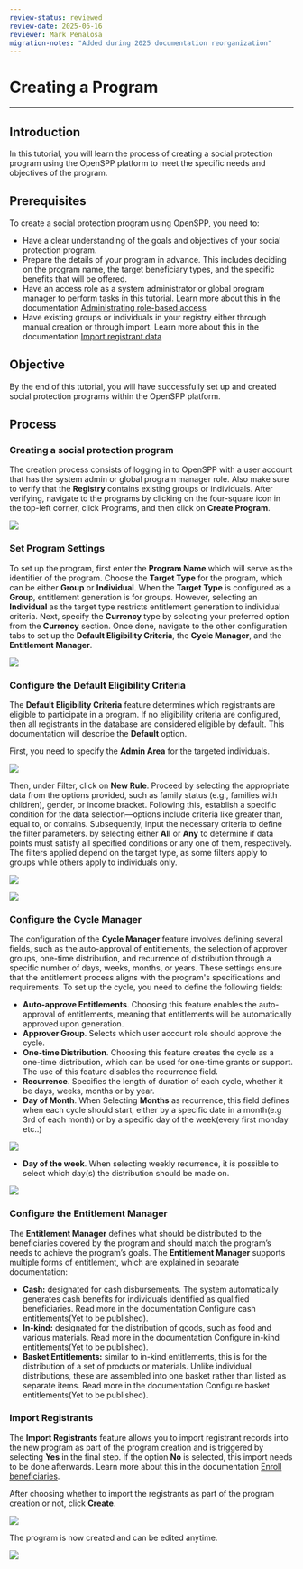 ```yaml
---
review-status: reviewed
review-date: 2025-06-16
reviewer: Mark Penalosa
migration-notes: "Added during 2025 documentation reorganization"
---
```


# Creating a Program



---
## Introduction

In this tutorial, you will learn the process of creating a social protection program using the OpenSPP platform to meet the specific needs and objectives of the program.

## Prerequisites

To create a social protection program using OpenSPP, you need to:

- Have a clear understanding of the goals and objectives of your social protection program.
- Prepare the details of your program in advance. This includes deciding on the program name, the target beneficiary types, and the specific benefits that will be offered.
- Have an access role as a system administrator or global program manager to perform tasks in this tutorial. Learn more about this in the documentation [Administrating role-based access](https://docs.openspp.org/tutorial/user_guides/administrating_role_based_access.html)
- Have existing groups or individuals in your registry either through manual creation or through import. Learn more about this in the documentation [Import registrant data](https://docs.openspp.org/tutorial/user_guides/import_registrant_data.html)

## Objective

By the end of this tutorial, you will have successfully set up and created social protection programs within the OpenSPP platform.

## Process

### Creating a social protection program

The creation process consists of logging in to OpenSPP with a user account that has the system admin or global program manager role. Also make sure to verify that the **Registry** contains existing groups or individuals. After verifying, navigate to the programs by clicking on the four-square icon in the top-left corner, click Programs, and then click on **Create Program**.

![](create_social_protection_program/1.png)

### Set Program Settings

To set up the program, first enter the **Program Name** which will serve as the identifier of the program. Choose the **Target Type** for the program, which can be either **Group** or **Individual**. When the **Target Type** is configured as a **Group**, entitlement generation is for groups. However, selecting an **Individual** as the target type restricts entitlement generation to individual criteria. Next, specify the **Currency** type by selecting your preferred option from the **Currency** section. Once done, navigate to the other configuration tabs to set up the **Default Eligibility Criteria**, the **Cycle Manager**, and the **Entitlement Manager**.

![](create_social_protection_program/2.png)

### Configure the Default Eligibility Criteria

The **Default Eligibility Criteria** feature determines which registrants are eligible to participate in a program. If no eligibility criteria are configured, then all registrants in the database are considered eligible by default. This documentation will describe the **Default** option.

First, you need to specify the **Admin Area** for the targeted individuals.

![](create_social_protection_program/3.png)

Then, under Filter, click on **New Rule**. Proceed by selecting the appropriate data from the options provided, such as family status (e.g., families with children), gender, or income bracket. Following this, establish a specific condition for the data selection—options include criteria like greater than, equal to, or contains. Subsequently, input the necessary criteria to define the filter parameters. by selecting either **All** or **Any** to determine if data points must satisfy all specified conditions or any one of them, respectively. The filters applied depend on the target type, as some filters apply to groups while others apply to individuals only.

![](create_social_protection_program/4.png)

![](create_social_protection_program/5.png)

### Configure the Cycle Manager

The configuration of the **Cycle Manager** feature involves defining several fields, such as the auto-approval of entitlements, the selection of approver groups, one-time distribution, and recurrence of distribution through a specific number of days, weeks, months, or years. These settings ensure that the entitlement process aligns with the program's specifications and requirements. To set up the cycle, you need to define the following fields:

- **Auto-approve Entitlements**. Choosing this feature enables the auto-approval of entitlements, meaning that entitlements will be automatically approved upon generation.
- **Approver Group**. Selects which user account role should approve the cycle.
- **One-time Distribution**. Choosing this feature creates the cycle as a one-time distribution, which can be used for one-time grants or support. The use of this feature disables the recurrence field.
- **Recurrence**. Specifies the length of duration of each cycle, whether it be days, weeks, months or by year.
- **Day of Month**. When Selecting **Months** as recurrence, this field defines when each cycle should start, either by a specific date in a month(e.g 3rd of each month) or by a specific day of the week(every first monday etc..)

![](create_social_protection_program/6.png)

- **Day of the week**. When selecting weekly recurrence, it is possible to select which day(s) the distribution should be made on.

![](create_social_protection_program/7.png)

### Configure the Entitlement Manager

The **Entitlement Manager** defines what should be distributed to the beneficiaries covered by the program and should match the program’s needs to achieve the program’s goals. The **Entitlement Manager** supports multiple forms of entitlement, which are explained in separate documentation:

- **Cash:** designated for cash disbursements. The system automatically generates cash benefits for individuals identified as qualified beneficiaries. Read more in the documentation Configure cash entitlements(Yet to be published).
- **In-kind:** designated for the distribution of goods, such as food and various materials. Read more in the documentation Configure in-kind entitlements(Yet to be published).
- **Basket Entitlements:** similar to in-kind entitlements, this is for the distribution of a set of products or materials. Unlike individual distributions, these are assembled into one basket rather than listed as separate items. Read more in the documentation Configure basket entitlements(Yet to be published).

### Import Registrants

The **Import Registrants** feature allows you to import registrant records into the new program as part of the program creation and is triggered by selecting **Yes** in the final step. If the option **No** is selected, this import needs to be done afterwards. Learn more about this in the documentation [Enroll beneficiaries](https://docs.openspp.org/tutorial/user_guides/enroll_beneficiaries.html).

After choosing whether to import the registrants as part of the program creation or not, click **Create**.

![](create_social_protection_program/8.png)

The program is now created and can be edited anytime.

![](create_social_protection_program/9.png)
